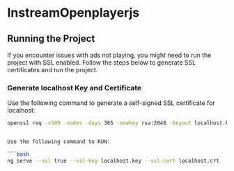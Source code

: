 # InstreamOpenplayerjs

## Running the Project

If you encounter issues with ads not playing, you might need to run the project with SSL enabled. Follow the steps below to generate SSL certificates and run the project.

### Generate localhost Key and Certificate

Use the following command to generate a self-signed SSL certificate for localhost:

```bash
openssl req -x509 -nodes -days 365 -newkey rsa:2048 -keyout localhost.key -out localhost.crt -subj "/CN=localhost"


Use the following command to RUN:

```bash
ng serve --ssl true --ssl-key localhost.key --ssl-cert localhost.crt


